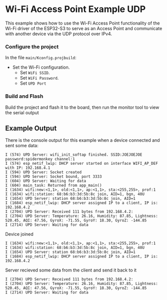 # Wi-Fi Access Point Example UDP

This example shows how to use the Wi-Fi Access Point functionality of the Wi-Fi driver of the ESP32-S3 to serve as an Access Point and communicate with another device via the UDP protocol over IPv4.

### Configure the project

In the file `main/Kconfig.projbuild`:

* Set the Wi-Fi configuration.
    * Set `WiFi SSID`.
    * Set `WiFi Password`.
    * Set `UPD Port`

### Build and Flash

Build the project and flash it to the board, then run the monitor tool to view the serial output


## Example Output

There is the console output for this example when a device connected and sent some data:

```
I (574) UPD Server: wifi_init_softap finished. SSID:JOEJOEJOE password:spidermonkey channel:1
I (574) esp_netif_lwip: DHCP server started on interface WIFI_AP_DEF with IP: 192.168.4.1
I (594) UPD Server: Socket created
I (594) UPD Server: Socket bound, port 3333
I (604) UPD Server: Waiting for data
I (604) main_task: Returned from app_main()
I (1634) wifi:new:<1,1>, old:<1,1>, ap:<1,1>, sta:<255,255>, prof:1
I (1634) wifi:station: 68:b6:b3:3d:5b:8c join, AID=1, bgn, 40U
I (1654) UPD Server: station 68:b6:b3:3d:5b:8c join, AID=1
I (1684) esp_netif_lwip: DHCP server assigned IP to a client, IP is: 192.168.4.2
I (2704) UPD Server: Received 111 bytes from 192.168.4.2:
I (2704) UPD Server: Temperature: 26.16, Humidity: 87.85, Lightness: 520.45, AQI: 47.56, GyroX: -71.55, GyroY: 18.30, GyroZ: -144.85
I (2714) UPD Server: Waiting for data
```

Device joined
```
I (1634) wifi:new:<1,1>, old:<1,1>, ap:<1,1>, sta:<255,255>, prof:1
I (1634) wifi:station: 68:b6:b3:3d:5b:8c join, AID=1, bgn, 40U
I (1654) UPD Server: station 68:b6:b3:3d:5b:8c join, AID=1
I (1684) esp_netif_lwip: DHCP server assigned IP to a client, IP is: 192.168.4.2
```

Server recieved some data from the client and send it back to it
```
I (2704) UPD Server: Received 111 bytes from 192.168.4.2:
I (2704) UPD Server: Temperature: 26.16, Humidity: 87.85, Lightness: 520.45, AQI: 47.56, GyroX: -71.55, GyroY: 18.30, GyroZ: -144.85
I (2714) UPD Server: Waiting for data
```
